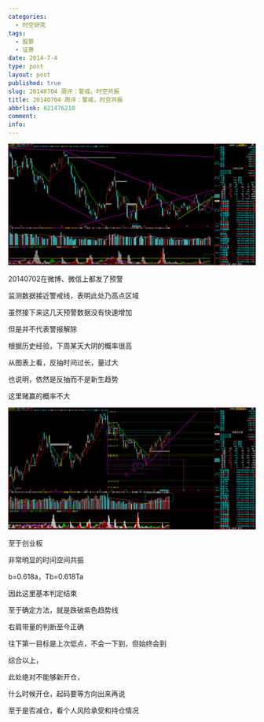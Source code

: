 ```yaml
---
categories:
  - 时空研究
tags:
  - 股票
  - 证券
date: 2014-7-4
type: post
layout: post
published: true
slug: 20140704 周评：警戒，时空共振
title: 20140704 周评：警戒，时空共振
abbrlink: 621476210
comment:
info:
---
```

![20140704-0](/images/20140704-0.gif)

20140702在微博、微信上都发了预警

监测数据接近警戒线，表明此处乃高点区域

虽然接下来这几天预警数据没有快速增加

但是并不代表警报解除

根据历史经验，下周某天大阴的概率很高

从图表上看，反抽时间过长，量过大

也说明，依然是反抽而不是新生趋势

这里赌赢的概率不大

![20140704-1](/images/20140704-1.gif)

至于创业板

非常明显的时间空间共振

b=0.618a，Tb=0.618Ta

因此这里基本判定结束

至于确定方法，就是跌破紫色趋势线

右肩带量的判断至今正确

往下第一目标是上次低点，不会一下到，但始终会到


综合以上，

此处绝对不能够新开仓，

什么时候开仓，起码要等方向出来再说

至于是否减仓，看个人风险承受和持仓情况


